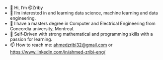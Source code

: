 - 👋 Hi, I’m @Zriby
- 👀 I’m interested in and learning data science, machine learning and data engineering. 
- 🌱 I have a masters degree in Computer and Electrical Engineering from Concordia university, Montreal.
- 💞️ Self-Driven with strong mathematical and programming skills with a passion for learning.
- 📫 How to reach me: ahmedzribi32@gmail.com or https://www.linkedin.com/in/ahmed-zribi-eng/

<!---
Zriby/Zriby is a ✨ special ✨ repository because its `README.md` (this file) appears on your GitHub profile.
You can click the Preview link to take a look at your changes.
--->
